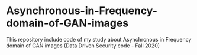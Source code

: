 # Asynchronous-in-Frequency-domain-of-GAN-images
This repository include code of my study about Asynchronous in Frequency domain of GAN images (Data Driven Security code - Fall 2020)
